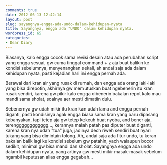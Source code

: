 ```yaml
---
comments: true
date: 2012-06-13 12:42:14
layout: post
slug: sayangnya-engga-ada-undo-dalam-kehidupan-nyata
title: Sayangnya, engga ada "UNDO" dalam kehidupan nyata.
wordpress_id: 65
categories:
- Dear Diary
---
```


Biasanya, kalo engga cocok sama revisi desain atau ada perubahan script yang engga sesuai, gw cuma tinggal command + z aja buat balikin ke kondisi sebelumnya, menyenangkan sekali, ah andai saja ada dalam kehidupan nyata, pasti kejadian hari ini engga pernah ada.

Berawal dari kran air yang rusak di rumah, dan engga ada orang laki-laki yang bisa direpotin, akhirnya gw memutuskan buat ngebenerin itu kran rusak sendiri, karena gw pikir kalo engga dibenerin bakalan repot kalo mau mandi sama sholat, soalnya aer mesti dimatiin dulu.

Sebenernya gw udah mikir itu kran kan udah lama and engga pernah diganti, pasti kondisinya agak engga biasa sama kran yang baru dipasang kebanyakan, tapi tetep aja gw tetep kekeuh buat nyoba, and bener aja, terengggggggggggg..., kerannya malah patah pas diputer buat diganti, karena kran nya udah "tua" juga, jadinya dech riweh sendiri buat nyari tukang yang bisa dimintain tolong. Ah, andai saja ada fitur undo, tu keran bakalan balik lagi ke kondisi sebelum gw patahin, yach walaupun bocor sedikit, minimal gw bisa mandi dan sholat. Sayangnya engga ada undo dalam kehidupan nyata, yang artinya gw mesti mikir masak-masak sebelum ngambil keputusan alias engga gegabah...
